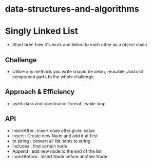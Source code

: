# data-structures-and-algorithms

# Singly Linked List
- Short brief how it's work and linked to each other as a object chain 

## Challenge
- Utilize any methods you write should be clean, reusable, abstract component parts to the whole challenge.

## Approach & Efficiency
- used class and constructor format , while loop 

## API
- insertAfter : Insert node after given value 
- insert : Create new Node and add it at first
- to string : convert all list items to string 
- includes : find certain node 
- Append : add new node to the end of the list
- insertBefore : Insert Node before another Node